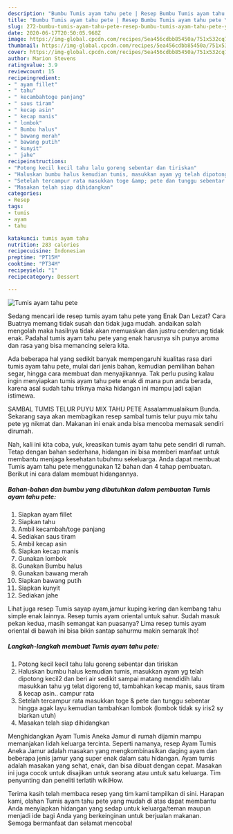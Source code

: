 ```yaml
---
description: "Bumbu Tumis ayam tahu pete | Resep Bumbu Tumis ayam tahu pete Yang Enak dan Simpel"
title: "Bumbu Tumis ayam tahu pete | Resep Bumbu Tumis ayam tahu pete Yang Enak dan Simpel"
slug: 272-bumbu-tumis-ayam-tahu-pete-resep-bumbu-tumis-ayam-tahu-pete-yang-enak-dan-simpel
date: 2020-06-17T20:50:05.968Z
image: https://img-global.cpcdn.com/recipes/5ea456cdbb85450a/751x532cq70/tumis-ayam-tahu-pete-foto-resep-utama.jpg
thumbnail: https://img-global.cpcdn.com/recipes/5ea456cdbb85450a/751x532cq70/tumis-ayam-tahu-pete-foto-resep-utama.jpg
cover: https://img-global.cpcdn.com/recipes/5ea456cdbb85450a/751x532cq70/tumis-ayam-tahu-pete-foto-resep-utama.jpg
author: Marion Stevens
ratingvalue: 3.9
reviewcount: 15
recipeingredient:
- " ayam fillet"
- " tahu"
- " kecambahtoge panjang"
- " saus tiram"
- " kecap asin"
- " kecap manis"
- " lombok"
- " Bumbu halus"
- " bawang merah"
- " bawang putih"
- " kunyit"
- " jahe"
recipeinstructions:
- "Potong kecil kecil tahu lalu goreng sebentar dan tiriskan"
- "Haluskan bumbu halus kemudian tumis, masukkan ayam yg telah dipotong kecil2 dan beri air sedikit sampai matang mendidih lalu masukkan tahu yg telat digoreng td, tambahkan kecap manis, saus tiram &amp; kecap asin.. campur rata"
- "Setelah tercampur rata masukkan toge &amp; pete dan tunggu sebentar hingga agak layu kemudian tambahkan lombok (lombok tidak sy iris2 sy biarkan utuh)"
- "Masakan telah siap dihidangkan"
categories:
- Resep
tags:
- tumis
- ayam
- tahu

katakunci: tumis ayam tahu 
nutrition: 283 calories
recipecuisine: Indonesian
preptime: "PT15M"
cooktime: "PT34M"
recipeyield: "1"
recipecategory: Dessert

---
```



![Tumis ayam tahu pete](https://img-global.cpcdn.com/recipes/5ea456cdbb85450a/751x532cq70/tumis-ayam-tahu-pete-foto-resep-utama.jpg)

Sedang mencari ide resep tumis ayam tahu pete yang Enak Dan Lezat? Cara Buatnya memang tidak susah dan tidak juga mudah. andaikan salah mengolah maka hasilnya tidak akan memuaskan dan justru cenderung tidak enak. Padahal tumis ayam tahu pete yang enak harusnya sih punya aroma dan rasa yang bisa memancing selera kita.

Ada beberapa hal yang sedikit banyak mempengaruhi kualitas rasa dari tumis ayam tahu pete, mulai dari jenis bahan, kemudian pemilihan bahan segar, hingga cara membuat dan menyajikannya. Tak perlu pusing kalau ingin menyiapkan tumis ayam tahu pete enak di mana pun anda berada, karena asal sudah tahu triknya maka hidangan ini mampu jadi sajian istimewa.

SAMBAL TUMIS TELUR PUYU MIX TAHU PETE Assalammualaikum Bunda. Sekarang saya akan membagikan resep sambal tumis telur puyu mix tahu pete yg nikmat dan. Makanan ini enak anda bisa mencoba memasak sendiri dirumah.


Nah, kali ini kita coba, yuk, kreasikan tumis ayam tahu pete sendiri di rumah. Tetap dengan bahan sederhana, hidangan ini bisa memberi manfaat untuk membantu menjaga kesehatan tubuhmu sekeluarga. Anda dapat membuat Tumis ayam tahu pete menggunakan 12 bahan dan 4 tahap pembuatan. Berikut ini cara dalam membuat hidangannya.

<!--inarticleads1-->

##### Bahan-bahan dan bumbu yang dibutuhkan dalam pembuatan Tumis ayam tahu pete:

1. Siapkan  ayam fillet
1. Siapkan  tahu
1. Ambil  kecambah/toge panjang
1. Sediakan  saus tiram
1. Ambil  kecap asin
1. Siapkan  kecap manis
1. Gunakan  lombok
1. Gunakan  Bumbu halus
1. Gunakan  bawang merah
1. Siapkan  bawang putih
1. Siapkan  kunyit
1. Sediakan  jahe


Lihat juga resep Tumis sayap ayam,jamur kuping kering dan kembang tahu simple enak lainnya. Resep tumis ayam oriental untuk sahur. Sudah masuk pekan kedua, masih semangat kan puasanya? Lima resep tumis ayam oriental di bawah ini bisa bikin santap sahurmu makin semarak lho! 

<!--inarticleads2-->

##### Langkah-langkah membuat Tumis ayam tahu pete:

1. Potong kecil kecil tahu lalu goreng sebentar dan tiriskan
1. Haluskan bumbu halus kemudian tumis, masukkan ayam yg telah dipotong kecil2 dan beri air sedikit sampai matang mendidih lalu masukkan tahu yg telat digoreng td, tambahkan kecap manis, saus tiram &amp; kecap asin.. campur rata
1. Setelah tercampur rata masukkan toge &amp; pete dan tunggu sebentar hingga agak layu kemudian tambahkan lombok (lombok tidak sy iris2 sy biarkan utuh)
1. Masakan telah siap dihidangkan


Menghidangkan Ayam Tumis Aneka Jamur di rumah dijamin mampu memanjakan lidah keluarga tercinta. Seperti namanya, resep Ayam Tumis Aneka Jamur adalah masakan yang mengkombinasikan daging ayam dan beberapa jenis jamur yang super enak dalam satu hidangan. Ayam tumis adalah masakan yang sehat, enak, dan bisa dibuat dengan cepat. Masakan ini juga cocok untuk disajikan untuk seorang atau untuk satu keluarga. Tim penyunting dan peneliti terlatih wikiHow. 

Terima kasih telah membaca resep yang tim kami tampilkan di sini. Harapan kami, olahan Tumis ayam tahu pete yang mudah di atas dapat membantu Anda menyiapkan hidangan yang sedap untuk keluarga/teman maupun menjadi ide bagi Anda yang berkeinginan untuk berjualan makanan. Semoga bermanfaat dan selamat mencoba!
